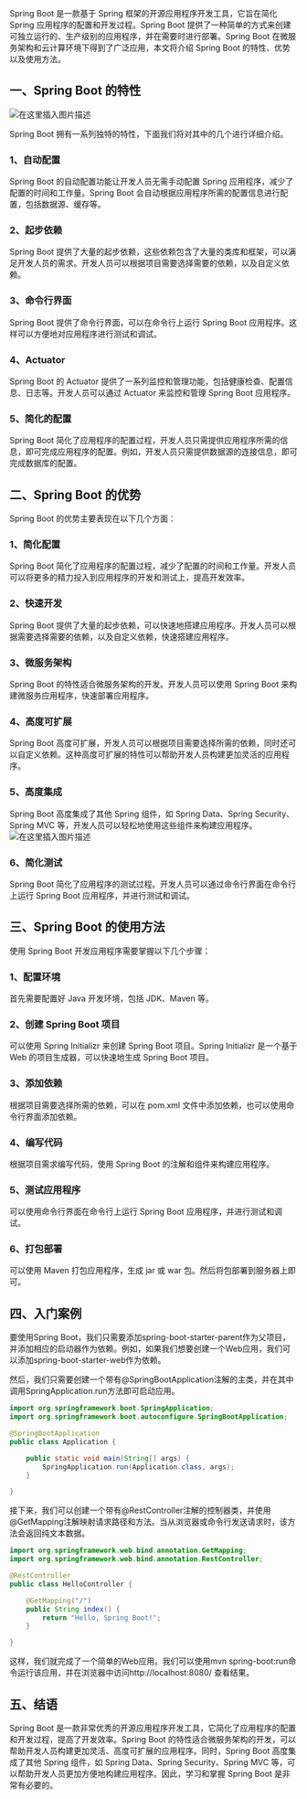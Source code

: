 Spring Boot 是一款基于 Spring 框架的开源应用程序开发工具，它旨在简化 Spring 应用程序的配置和开发过程。Spring Boot 提供了一种简单的方式来创建可独立运行的、生产级别的应用程序，并在需要时进行部署。Spring Boot 在微服务架构和云计算环境下得到了广泛应用，本文将介绍 Spring Boot 的特性、优势以及使用方法。

## 一、Spring Boot 的特性
![在这里插入图片描述](https://img-blog.csdnimg.cn/57be49084e9144e3bd48674fd5a39f4e.png)


Spring Boot 拥有一系列独特的特性，下面我们将对其中的几个进行详细介绍。

### 1、自动配置
Spring Boot 的自动配置功能让开发人员无需手动配置 Spring 应用程序，减少了配置的时间和工作量。Spring Boot 会自动根据应用程序所需的配置信息进行配置，包括数据源、缓存等。

### 2、起步依赖
Spring Boot 提供了大量的起步依赖，这些依赖包含了大量的类库和框架，可以满足开发人员的需求。开发人员可以根据项目需要选择需要的依赖，以及自定义依赖。

### 3、命令行界面
Spring Boot 提供了命令行界面，可以在命令行上运行 Spring Boot 应用程序。这样可以方便地对应用程序进行测试和调试。

### 4、Actuator
Spring Boot 的 Actuator 提供了一系列监控和管理功能，包括健康检查、配置信息、日志等。开发人员可以通过 Actuator 来监控和管理 Spring Boot 应用程序。

### 5、简化的配置
Spring Boot 简化了应用程序的配置过程，开发人员只需提供应用程序所需的信息，即可完成应用程序的配置。例如，开发人员只需提供数据源的连接信息，即可完成数据库的配置。

## 二、Spring Boot 的优势

Spring Boot 的优势主要表现在以下几个方面：

### 1、简化配置
Spring Boot 简化了应用程序的配置过程，减少了配置的时间和工作量。开发人员可以将更多的精力投入到应用程序的开发和测试上，提高开发效率。

### 2、快速开发
Spring Boot 提供了大量的起步依赖，可以快速地搭建应用程序。开发人员可以根据需要选择需要的依赖，以及自定义依赖，快速搭建应用程序。

### 3、微服务架构
Spring Boot 的特性适合微服务架构的开发。开发人员可以使用 Spring Boot 来构建微服务应用程序，快速部署应用程序。

### 4、高度可扩展
Spring Boot 高度可扩展，开发人员可以根据项目需要选择所需的依赖，同时还可以自定义依赖。这种高度可扩展的特性可以帮助开发人员构建更加灵活的应用程序。

### 5、高度集成
Spring Boot 高度集成了其他 Spring 组件，如 Spring Data、Spring Security、Spring MVC 等，开发人员可以轻松地使用这些组件来构建应用程序。
![在这里插入图片描述](https://img-blog.csdnimg.cn/4c6e8aeb8640495d805c1e255bda6ed0.png)

### 6、简化测试
Spring Boot 简化了应用程序的测试过程。开发人员可以通过命令行界面在命令行上运行 Spring Boot 应用程序，并进行测试和调试。

## 三、Spring Boot 的使用方法

使用 Spring Boot 开发应用程序需要掌握以下几个步骤：

### 1、配置环境
首先需要配置好 Java 开发环境，包括 JDK、Maven 等。

### 2、创建 Spring Boot 项目
可以使用 Spring Initializr 来创建 Spring Boot 项目。Spring Initializr 是一个基于 Web 的项目生成器，可以快速地生成 Spring Boot 项目。

### 3、添加依赖
根据项目需要选择所需的依赖，可以在 pom.xml 文件中添加依赖，也可以使用命令行界面添加依赖。

### 4、编写代码
根据项目需求编写代码，使用 Spring Boot 的注解和组件来构建应用程序。

### 5、测试应用程序
可以使用命令行界面在命令行上运行 Spring Boot 应用程序，并进行测试和调试。

### 6、打包部署
可以使用 Maven 打包应用程序，生成 jar 或 war 包。然后将包部署到服务器上即可。

## 四、入门案例
要使用Spring Boot，我们只需要添加spring-boot-starter-parent作为父项目，并添加相应的启动器作为依赖。例如，如果我们想要创建一个Web应用，我们可以添加spring-boot-starter-web作为依赖。

然后，我们只需要创建一个带有@SpringBootApplication注解的主类，并在其中调用SpringApplication.run方法即可启动应用。

```java
import org.springframework.boot.SpringApplication;
import org.springframework.boot.autoconfigure.SpringBootApplication;

@SpringBootApplication
public class Application {

    public static void main(String[] args) {
        SpringApplication.run(Application.class, args);
    }

}
```

接下来，我们可以创建一个带有@RestController注解的控制器类，并使用@GetMapping注解映射请求路径和方法。当从浏览器或命令行发送请求时，该方法会返回纯文本数据。

```java
import org.springframework.web.bind.annotation.GetMapping;
import org.springframework.web.bind.annotation.RestController;

@RestController
public class HelloController {

    @GetMapping("/")
    public String index() {
        return "Hello, Spring Boot!";
    }

}
```
这样，我们就完成了一个简单的Web应用。我们可以使用mvn spring-boot:run命令运行该应用，并在浏览器中访问http://localhost:8080/  查看结果。

## 五、结语

Spring Boot 是一款非常优秀的开源应用程序开发工具，它简化了应用程序的配置和开发过程，提高了开发效率。Spring Boot 的特性适合微服务架构的开发，可以帮助开发人员构建更加灵活、高度可扩展的应用程序。同时，Spring Boot 高度集成了其他 Spring 组件，如 Spring Data、Spring Security、Spring MVC 等，可以帮助开发人员更加方便地构建应用程序。因此，学习和掌握 Spring Boot 是非常有必要的。

